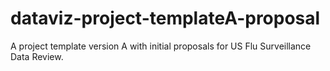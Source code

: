# dataviz-project-templateA-proposal
A project template version A with initial proposals for US Flu Surveillance Data Review. 
